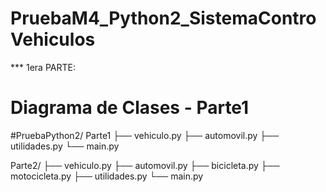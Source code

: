 # PruebaM4_Python2_SistemaControVehiculos

*** 1era PARTE:
# Diagrama de Clases - Parte1

#PruebaPython2/
Parte1
├── vehiculo.py
├── automovil.py
├── utilidades.py
└── main.py

Parte2/
├── vehiculo.py
├── automovil.py
├── bicicleta.py
├── motocicleta.py
├── utilidades.py
└── main.py



